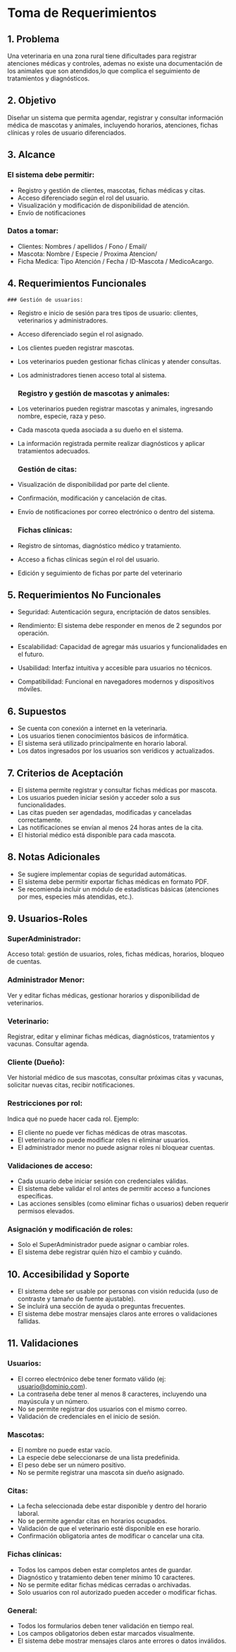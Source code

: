 # Toma de Requerimientos

## 1. Problema
Una veterinaria en una zona rural tiene dificultades para registrar atenciones médicas y controles, ademas no existe una documentación de los animales que son atendidos,lo que complica el seguimiento de tratamientos y diagnósticos.

## 2. Objetivo
Diseñar un sistema que permita agendar, registrar y consultar información médica de mascotas y animales, incluyendo horarios, atenciones, fichas clínicas y roles de usuario diferenciados.

## 3. Alcance

### El sistema debe permitir:
- Registro y gestión de clientes, mascotas, fichas médicas y citas.
- Acceso diferenciado según el rol del usuario.
- Visualización y modificación de disponibilidad de atención.
- Envío de notificaciones

### Datos a tomar:
- Clientes: Nombres / apellidos / Fono / Email/ 
- Mascota: Nombre / Especie / Proxima Atencion/ 
- Ficha Medica: Tipo Atención / Fecha / ID-Mascota / MedicoAcargo.

## 4. Requerimientos Funcionales

    ### Gestión de usuarios:
- Registro e inicio de sesión para tres tipos de usuario: clientes, veterinarios y administradores.
- Acceso diferenciado según el rol asignado.
- Los clientes pueden registrar mascotas.
- Los veterinarios pueden gestionar fichas clínicas y atender consultas.
- Los administradores tienen acceso total al sistema.

    ### Registro y gestión de mascotas y animales:
- Los veterinarios pueden registrar mascotas y animales, ingresando nombre, especie, raza y peso.
- Cada mascota queda asociada a su dueño en el sistema.
- La información registrada permite realizar diagnósticos y aplicar tratamientos adecuados.

    ### Gestión de citas:
- Visualización de disponibilidad por parte del cliente.
- Confirmación, modificación y cancelación de citas.
- Envío de notificaciones por correo electrónico o dentro del sistema.

    ### Fichas clínicas:
- Registro de síntomas, diagnóstico médico y tratamiento.
- Acceso a fichas clínicas según el rol del usuario.
- Edición y seguimiento de fichas por parte del veterinario



## 5. Requerimientos No Funcionales
- Seguridad: Autenticación segura, encriptación de datos sensibles.

- Rendimiento: El sistema debe responder en menos de 2 segundos por operación.

- Escalabilidad: Capacidad de agregar más usuarios y funcionalidades en el futuro.

- Usabilidad: Interfaz intuitiva y accesible para usuarios no técnicos.

- Compatibilidad: Funcional en navegadores modernos y dispositivos móviles.


## 6. Supuestos
- Se cuenta con conexión a internet en la veterinaria.
- Los usuarios tienen conocimientos básicos de informática.
- El sistema será utilizado principalmente en horario laboral.
- Los datos ingresados por los usuarios son verídicos y actualizados.

## 7. Criterios de Aceptación
- El sistema permite registrar y consultar fichas médicas por mascota.
- Los usuarios pueden iniciar sesión y acceder solo a sus funcionalidades.
- Las citas pueden ser agendadas, modificadas y canceladas correctamente.
- Las notificaciones se envían al menos 24 horas antes de la cita.
- El historial médico está disponible para cada mascota.

## 8. Notas Adicionales
- Se sugiere implementar copias de seguridad automáticas.
- El sistema debe permitir exportar fichas médicas en formato PDF.
- Se recomienda incluir un módulo de estadísticas básicas (atenciones por mes, especies más atendidas, etc.).


## 9. Usuarios-Roles

### SuperAdministrador: 
Acceso total: gestión de usuarios, roles, fichas médicas, horarios, bloqueo de cuentas.

### Administrador Menor:
Ver y editar fichas médicas, gestionar horarios y disponibilidad de veterinarios.

### Veterinario:
Registrar, editar y eliminar fichas médicas, diagnósticos, tratamientos y vacunas. Consultar agenda.

### Cliente (Dueño):
Ver historial médico de sus mascotas, consultar próximas citas y vacunas, solicitar nuevas citas, recibir notificaciones.

### Restricciones por rol:
Indica qué no puede hacer cada rol. Ejemplo:
- El cliente no puede ver fichas médicas de otras mascotas.
- El veterinario no puede modificar roles ni eliminar usuarios.
- El administrador menor no puede asignar roles ni bloquear cuentas.

### Validaciones de acceso:
- Cada usuario debe iniciar sesión con credenciales válidas.
- El sistema debe validar el rol antes de permitir acceso a funciones específicas.
- Las acciones sensibles (como eliminar fichas o usuarios) deben requerir permisos elevados.

### Asignación y modificación de roles:
- Solo el SuperAdministrador puede asignar o cambiar roles.
- El sistema debe registrar quién hizo el cambio y cuándo.

## 10. Accesibilidad y Soporte

- El sistema debe ser usable por personas con visión reducida (uso de contraste y tamaño de fuente ajustable).  
- Se incluirá una sección de ayuda o preguntas frecuentes.  
- El sistema debe mostrar mensajes claros ante errores o validaciones fallidas.

## 11. Validaciones

 ### Usuarios:
- El correo electrónico debe tener formato válido (ej: usuario@dominio.com).
- La contraseña debe tener al menos 8 caracteres, incluyendo una mayúscula y un número.
- No se permite registrar dos usuarios con el mismo correo.
- Validación de credenciales en el inicio de sesión.

### Mascotas:
- El nombre no puede estar vacío.
- La especie debe seleccionarse de una lista predefinida.
- El peso debe ser un número positivo.
- No se permite registrar una mascota sin dueño asignado.

### Citas:
- La fecha seleccionada debe estar disponible y dentro del horario laboral.
- No se permite agendar citas en horarios ocupados.
- Validación de que el veterinario esté disponible en ese horario.
- Confirmación obligatoria antes de modificar o cancelar una cita.

### Fichas clínicas:
- Todos los campos deben estar completos antes de guardar.
- Diagnóstico y tratamiento deben tener mínimo 10 caracteres.
- No se permite editar fichas médicas cerradas o archivadas.
- Solo usuarios con rol autorizado pueden acceder o modificar fichas.

### General:
- Todos los formularios deben tener validación en tiempo real.
- Los campos obligatorios deben estar marcados visualmente.
- El sistema debe mostrar mensajes claros ante errores o datos inválidos.

